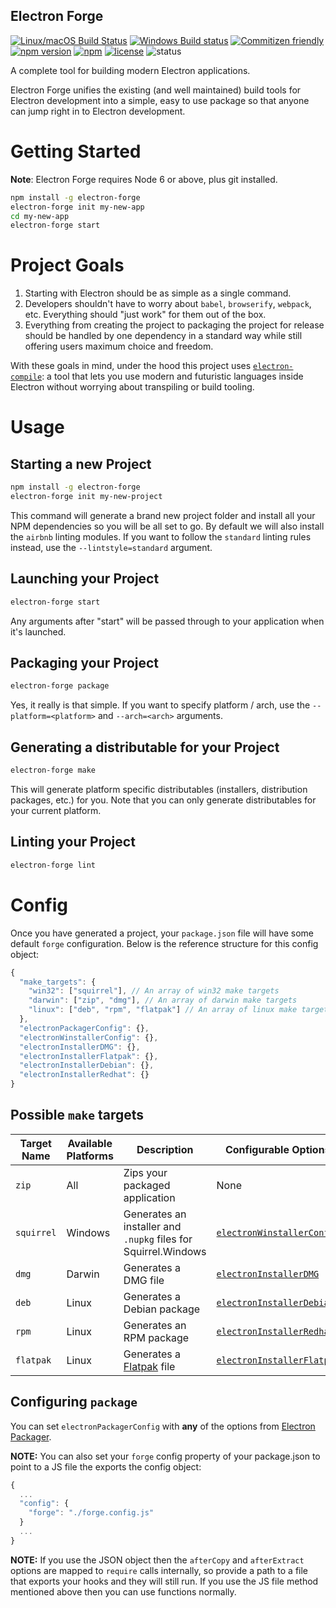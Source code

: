 Electron Forge
--------------
[![Linux/macOS Build Status](https://travis-ci.org/electron-userland/electron-forge.svg?branch=master)](https://travis-ci.org/electron-userland/electron-forge)
[![Windows Build status](https://ci.appveyor.com/api/projects/status/79ae80nek1eucyy3?svg=true)](https://ci.appveyor.com/project/electron-userland/electron-forge)
[![Commitizen friendly](https://img.shields.io/badge/commitizen-friendly-brightgreen.svg)](http://commitizen.github.io/cz-cli/)
[![npm version](https://badge.fury.io/js/electron-forge.svg)](https://www.npmjs.com/package/electron-forge)
[![npm](https://img.shields.io/npm/dt/electron-forge.svg?maxAge=2592000)](https://www.npmjs.com/package/electron-forge)
[![license](https://img.shields.io/github/license/electron-userland/electron-forge.svg)](https://github.com/electron-userland/electron-forge/blob/master/LICENSE)
![status](https://img.shields.io/badge/Status-%20Ready%20for%20Awesome-red.svg)

A complete tool for building modern Electron applications.

Electron Forge unifies the existing (and well maintained) build tools for
Electron development into a simple, easy to use package so that anyone can
jump right in to Electron development.

# Getting Started

**Note**: Electron Forge requires Node 6 or above, plus git installed.

```bash
npm install -g electron-forge
electron-forge init my-new-app
cd my-new-app
electron-forge start
```

# Project Goals

1. Starting with Electron should be as simple as a single command.
2. Developers shouldn't have to worry about `babel`, `browserify`, `webpack`,
etc.  Everything should "just work" for them out of the box.
3. Everything from creating the project to packaging the project for release
should be handled by one dependency in a standard way while still offering users
maximum choice and freedom.

With these goals in mind, under the hood this project uses
[`electron-compile`](https://github.com/electron/electron-compile): a tool
that lets you use modern and futuristic languages inside Electron without
worrying about transpiling or build tooling.

# Usage

## Starting a new Project

```bash
npm install -g electron-forge
electron-forge init my-new-project
```

This command will generate a brand new project folder and install all your NPM
dependencies so you will be all set to go.  By default we will also install the
`airbnb` linting modules.  If you want to follow the `standard` linting rules
instead, use the `--lintstyle=standard` argument.

## Launching your Project

```bash
electron-forge start
```

Any arguments after "start" will be passed through to your application when
it's launched.

## Packaging your Project

```bash
electron-forge package
```

Yes, it really is that simple.  If you want to specify platform / arch, use the
`--platform=<platform>` and `--arch=<arch>` arguments.

## Generating a distributable for your Project

```bash
electron-forge make
```

This will generate platform specific distributables (installers, distribution
packages, etc.) for you. Note that you can only generate distributables for your
current platform.

## Linting your Project

```bash
electron-forge lint
```

# Config

Once you have generated a project, your `package.json` file will have some
default `forge` configuration.  Below is the reference structure for this
config object:

```javascript
{
  "make_targets": {
    "win32": ["squirrel"], // An array of win32 make targets
    "darwin": ["zip", "dmg"], // An array of darwin make targets
    "linux": ["deb", "rpm", "flatpak"] // An array of linux make targets
  },
  "electronPackagerConfig": {},
  "electronWinstallerConfig": {},
  "electronInstallerDMG": {},
  "electronInstallerFlatpak": {},
  "electronInstallerDebian": {},
  "electronInstallerRedhat": {}
}
```

## Possible `make` targets

| Target Name | Available Platforms | Description | Configurable Options | Default? | Requirements |
|-------------|---------------------|-------------|----------------------|----------|--------------|
| `zip`       | All                 | Zips your packaged application | None | Yes | `zip` on Darwin/Linux |
| `squirrel`  | Windows             | Generates an installer and `.nupkg` files for Squirrel.Windows | [`electronWinstallerConfig`](https://github.com/electron/windows-installer#usage) | Yes |  |
| `dmg`       | Darwin              | Generates a DMG file | [`electronInstallerDMG`](https://github.com/mongodb-js/electron-installer-dmg#api) | No |  |
| `deb`       | Linux               | Generates a Debian package | [`electronInstallerDebian`](https://github.com/unindented/electron-installer-debian#options) | Yes | [`fakeroot` and `dpkg`](https://github.com/unindented/electron-installer-debian#requirements) |
| `rpm`       | Linux               | Generates an RPM package | [`electronInstallerRedhat`](https://github.com/unindented/electron-installer-redhat#options) | Yes | [`rpm`](https://github.com/unindented/electron-installer-redhatn#requirements) |
| `flatpak`   | Linux               | Generates a [Flatpak](http://flatpak.org/) file | [`electronInstallerFlatpak`](https://github.com/endlessm/electron-installer-flatpak#options) | No | [`flatpak-builder`](https://github.com/endlessm/electron-installer-flatpak#requirements) |

## Configuring `package`

You can set `electronPackagerConfig` with **any** of the options from
[Electron Packager](https://github.com/electron-userland/electron-packager/blob/master/docs/api.md).

**NOTE:** You can also set your `forge` config property of your package.json to point to a JS file the exports the config object:

```js
{
  ...
  "config": {
    "forge": "./forge.config.js"
  }
  ...
}
```

**NOTE:** If you use the JSON object then the `afterCopy` and `afterExtract` options are mapped to `require`
calls internally, so provide a path to a file that exports your hooks and they will still run.  If you use
the JS file method mentioned above then you can use functions normally.